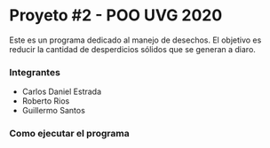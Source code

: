 # Proyeto #2 - POO UVG 2020
Este es un programa dedicado al manejo de desechos. El objetivo es reducir la cantidad de desperdicios sólidos que se generan a diaro.
### Integrantes
- Carlos Daniel Estrada
- Roberto Rios
- Guillermo Santos
### Como ejecutar el programa

